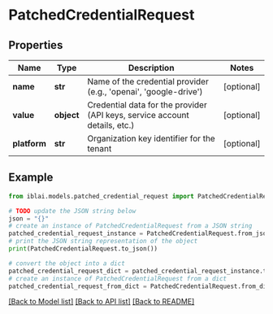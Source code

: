 # PatchedCredentialRequest


## Properties

Name | Type | Description | Notes
------------ | ------------- | ------------- | -------------
**name** | **str** | Name of the credential provider (e.g., &#39;openai&#39;, &#39;google-drive&#39;) | [optional] 
**value** | **object** | Credential data for the provider (API keys, service account details, etc.) | [optional] 
**platform** | **str** | Organization key identifier for the tenant | [optional] 

## Example

```python
from iblai.models.patched_credential_request import PatchedCredentialRequest

# TODO update the JSON string below
json = "{}"
# create an instance of PatchedCredentialRequest from a JSON string
patched_credential_request_instance = PatchedCredentialRequest.from_json(json)
# print the JSON string representation of the object
print(PatchedCredentialRequest.to_json())

# convert the object into a dict
patched_credential_request_dict = patched_credential_request_instance.to_dict()
# create an instance of PatchedCredentialRequest from a dict
patched_credential_request_from_dict = PatchedCredentialRequest.from_dict(patched_credential_request_dict)
```
[[Back to Model list]](../README.md#documentation-for-models) [[Back to API list]](../README.md#documentation-for-api-endpoints) [[Back to README]](../README.md)



